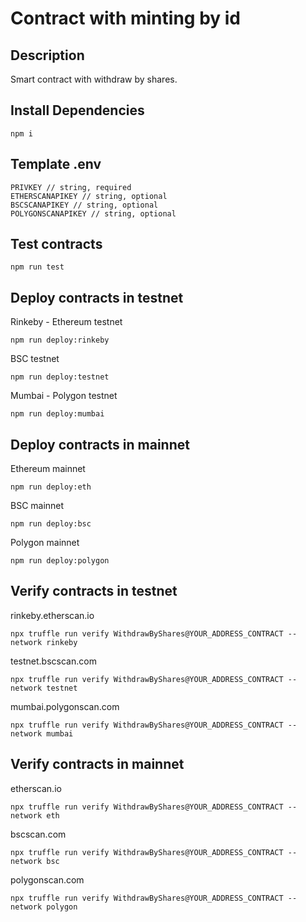 # Contract with minting by id

## Description

Smart contract with withdraw by shares.

## Install Dependencies

```
npm i
```

## Template .env

```
PRIVKEY // string, required
ETHERSCANAPIKEY // string, optional
BSCSCANAPIKEY // string, optional
POLYGONSCANAPIKEY // string, optional
```

## Test contracts

```
npm run test
```

## Deploy contracts in testnet
Rinkeby - Ethereum testnet
```
npm run deploy:rinkeby
```

BSC testnet
```
npm run deploy:testnet
```

Mumbai - Polygon testnet
```
npm run deploy:mumbai
```

## Deploy contracts in mainnet
Ethereum mainnet
```
npm run deploy:eth
```

BSC mainnet
```
npm run deploy:bsc
```

Polygon mainnet
```
npm run deploy:polygon
```

## Verify contracts in testnet
rinkeby.etherscan.io
```
npx truffle run verify WithdrawByShares@YOUR_ADDRESS_CONTRACT --network rinkeby
```

testnet.bscscan.com
```
npx truffle run verify WithdrawByShares@YOUR_ADDRESS_CONTRACT --network testnet
```

mumbai.polygonscan.com
```
npx truffle run verify WithdrawByShares@YOUR_ADDRESS_CONTRACT --network mumbai
```

## Verify contracts in mainnet
etherscan.io
```
npx truffle run verify WithdrawByShares@YOUR_ADDRESS_CONTRACT --network eth
```

bscscan.com
```
npx truffle run verify WithdrawByShares@YOUR_ADDRESS_CONTRACT --network bsc
```

polygonscan.com
```
npx truffle run verify WithdrawByShares@YOUR_ADDRESS_CONTRACT --network polygon
```

